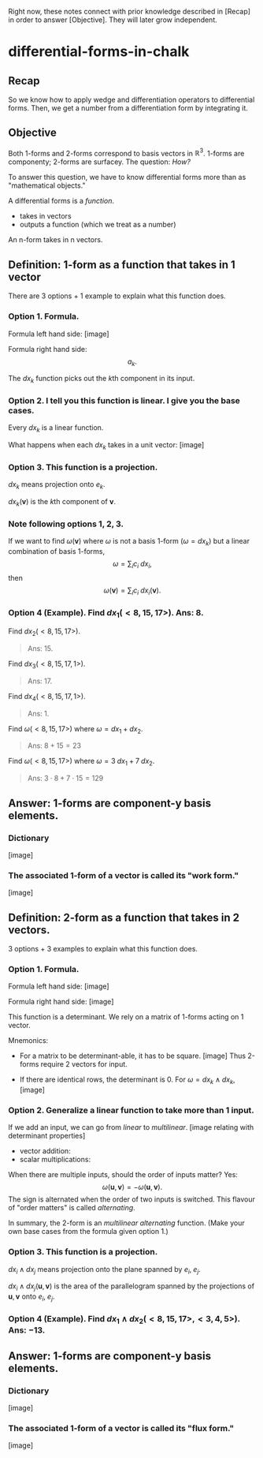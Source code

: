 Right now, these notes connect with prior knowledge described in [Recap] in order to answer [Objective]. They will later grow independent.

# differential-forms-in-chalk

## Recap

So we know how to apply wedge and differentiation operators to differential forms.
Then, we get a number from a differentiation form by integrating it.

## Objective

Both 1-forms and 2-forms correspond to basis vectors in $\mathbb{R}^3$. 1-forms are componenty; 2-forms are surfacey.
The question: *How?*

To answer this question, we have to know differential forms more than as "mathematical objects."

A differential forms is a *function*. 
- takes in vectors 
- outputs a function (which we treat as a number) 

An n-form takes in n vectors.



## Definition: 1-form as a function that takes in 1 vector

There are 3 options + 1 example to explain what this function does. 


### Option 1. Formula. 

Formula left hand side:
[image]

Formula right hand side:
$$a_k.$$


The $dx_k$ function picks out the $k$th component in its input.



### Option 2. I tell you this function is linear. I give you the base cases.

Every $dx_k$ is a linear function.

What happens when each $dx_k$ takes in a unit vector:
[image]


### Option 3. This function is a projection.

$dx_k$ means projection onto $e_k$.

$dx_k(\mathbf{v})$ is the $k$th component of $\mathbf{v}$. 


### Note following options 1, 2, 3.

If we want to find $\omega(\mathbf{v})$ where $\omega$ is not a basis 1-form $(\omega = dx_k)$ but a linear combination of basis 1-forms,
$$
\omega = \sum_i c_i \; dx_i,
$$
then 
$$
\omega(\mathbf{v}) = \sum_i c_i \; dx_i(\mathbf{v}).
$$


### Option 4 (Example). Find $dx_1(<8,15,17>)$. Ans: $8$.

Find $dx_2(<8,15,17>)$. 
> Ans: $15$.

Find $dx_3(<8,15,17,1>)$.
> Ans: $17$.

Find $dx_4(<8,15,17,1>)$. 
> Ans: $1$.

Find $\omega(<8,15,17>)$ where $\omega = dx_1 +dx_2$.
> Ans: $8 + 15 = 23$

Find $\omega(<8,15,17>)$ where $\omega = 3 \; dx_1 + 7 \; dx_2$.
> Ans: $3\cdot 8 + 7\cdot 15 = 129$


## Answer: 1-forms are component-y basis elements.

### Dictionary
[image]

### The associated 1-form of a vector is called its "work form."
[image]

## Definition: 2-form as a function that takes in 2 vectors.

3 options + 3 examples to explain what this function does. 

### Option 1. Formula.

Formula left hand side:
[image]

Formula right hand side:
[image]

This function is a determinant.
We rely on a matrix of 1-forms acting on 1 vector.

Mnemonics:
- For a matrix to be determinant-able, it has to be square.
	[image]
	Thus 2-forms require 2 vectors for input.
	
- If there are identical rows, the determinant is $0$.
	For $\omega = dx_k \wedge dx_k$,
	[image] 


### Option 2. Generalize a linear function to take more than 1 input.

If we add an input, we can go from *linear* to *multilinear*.
[image relating with determinant properties]
- vector addition:
- scalar multiplications:

When there are multiple inputs, should the order of inputs matter?
Yes:
$$
\omega(\mathbf{u},\mathbf{v}) = - \omega(\mathbf{u},\mathbf{v}).
$$
The sign is alternated when the order of two inputs is switched. This flavour of "order matters" is called *alternating*.

In summary, the 2-form is an *multilinear alternating* function. (Make your own base cases from the formula given option 1.)


### Option 3. This function is a projection.

$dx_i \wedge dx_j$ means projection onto the plane spanned by $e_i, \; e_j$.

$dx_i \wedge dx_j(\mathbf{u}, \mathbf{v})$ is the area of the parallelogram spanned by the projections of $\mathbf{u}, \mathbf{v}$ onto $e_i, \; e_j$.


### Option 4 (Example). Find $dx_1 \wedge dx_2 (<8,15,17>, <3,4,5>)$. Ans: $-13$.


## Answer: 1-forms are component-y basis elements.

### Dictionary
[image]

### The associated 1-form of a vector is called its "flux form."
[image]